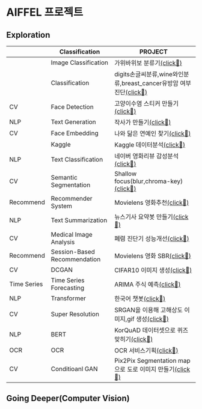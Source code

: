 # AIFFEL 프로젝트

## Exploration
||Classification   |PROJECT   |
|---|---|---|
|   |Image Classification|가위바위보 분류기[(click🚀)](https://github.com/Kingeun/AIFFEL_PROJECT/blob/main/EXPLORATION_1/R_S_P.ipynb)|
|   |Classification|digits손글씨분류,wine와인분류,breast_cancer유방암 여부진단[(click🚀)](https://github.com/Kingeun/AIFFEL_PROJECT/tree/main/EXPLORATION_2)|
| CV |Face Detection|고양이수염 스티커 만들기[(click🚀)](https://github.com/Kingeun/AIFFEL_PROJECT/blob/main/EXPLORATION_3/E3_CAMERA_STICKER.ipynb)|
|  NLP |Text Generation|작사가 만들기[(click🚀)](https://github.com/Kingeun/AIFFEL_PROJECT/blob/main/EXPLORATION_4/E4_Nice_lyricist.ipynb)|
| CV |Face Embedding|나와 닮은 연예인 찾기[(click🚀)](https://github.com/Kingeun/AIFFEL_PROJECT/blob/main/EXPLORATION_5/E5_SimilarFace.ipynb)|
|  |Kaggle|Kaggle 데이터분석[(click🚀)](https://github.com/Kingeun/AIFFEL_PROJECT/blob/main/EXPLORATION_6/E6_Kaggle_house_price_prediction.ipynb)|
|  NLP |Text Classification|네이버 영화리뷰 감성분석[(click🚀)](https://github.com/Kingeun/AIFFEL_PROJECT/blob/main/EXPLORATION_7/E7_Naver_MoiveReview_Sentiment_Analysis.ipynb)|
|  CV |Semantic Segmentation|Shallow focus(blur,chroma-key)[(click🚀)](https://github.com/Kingeun/AIFFEL_PROJECT/blob/main/EXPLORATION_8/EX8_Semantic_segmentation.ipynb)|
|  Recommend |Recommender System|Movielens 영화추천[(click🚀)](https://github.com/Kingeun/AIFFEL_PROJECT/blob/main/EXPLORATION_9/EX9_Movie_Recommendation.ipynb)|
| NLP |Text Summarization|뉴스기사 요약봇 만들기[(click🚀)](https://github.com/Kingeun/AIFFEL_PROJECT/blob/main/EXPLORATION_10/EXP10_News_summary.ipynb)|
|  CV |Medical Image Analysis|폐렴 진단기 성능개선[(click🚀)](https://github.com/Kingeun/AIFFEL_PROJECT/blob/main/EXPLORATION_11/EX11_Pneumonia_diagnosis.ipynb)|
|Recommend|Session-Based Recommendation|Movielens 영화 SBR[(click🚀)](https://github.com/Kingeun/AIFFEL_PROJECT/blob/main/EXPLORATION_12/EXP12_Session_based_Recommendation.ipynb)|
|  CV |DCGAN|CIFAR10 이미지 생성[(click🚀)](https://github.com/Kingeun/AIFFEL_PROJECT/blob/main/EXPLORATION_13/EXP_13_DCGAN_CIFAR-10.ipynb)|
| Time Series|Time Series Forecasting|ARIMA 주식 예측[(click🚀)](https://github.com/Kingeun/AIFFEL_PROJECT/blob/main/EXPLORATION_14/EX14_Stock_Prediction_ARIMA.ipynb)|
|  NLP|Transformer|한국어 챗봇[(click🚀)](https://github.com/Kingeun/AIFFEL_PROJECT/blob/main/EXPLORATION_15/EXP15_Transformer_Chatbot.ipynb)|
|  CV|Super Resolution|SRGAN을 이용해 고해상도 이미지,gif 생성[(click🚀)](https://github.com/Kingeun/AIFFEL_PROJECT/blob/main/EXPLORATION_16/EX16_SRGAN_picture_clear.ipynb)|
|  NLP|BERT|KorQuAD 데이터셋으로 퀴즈 맞히기[(click🚀)](https://github.com/Kingeun/AIFFEL_PROJECT/blob/main/EXPLORATION_17/EX17_BERT.ipynb)|
|  OCR|OCR|OCR 서비스기획[(click🚀)](https://github.com/Kingeun/AIFFEL_PROJECT/blob/main/EXPLORATION_18/EX18_OCR.ipynb)|
|  CV|Conditioanl GAN|Pix2Pix Segmentation map으로 도로 이미지 만들기[(click🚀)](https://github.com/Kingeun/AIFFEL_PROJECT/blob/main/EXPLORATION_19/EX19_Pix2Pix.ipynb)|


## Going Deeper(Computer Vision)
